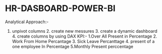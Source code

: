 # HR-DASBOARD-POWER-BI
Analytical Approach:-
1. unpivot columns 2. create new messures 3. create a dynamic dashboard 4.  create columns by using DAX
KPI:- 1.Over All Present in Percentage 2. Work From Home Percantage 3. Sick Leave Percanttage 4. present of a one employee In Percentage 5.Monthly Present perccentage
